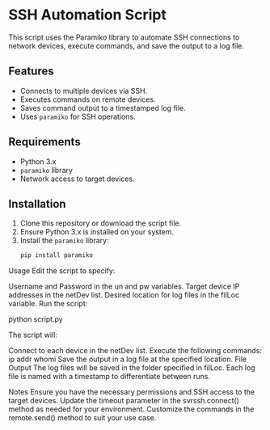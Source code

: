 # SSH Automation Script

This script uses the Paramiko library to automate SSH connections to network devices, execute commands, and save the output to a log file.

## Features

- Connects to multiple devices via SSH.
- Executes commands on remote devices.
- Saves command output to a timestamped log file.
- Uses `paramiko` for SSH operations.

## Requirements

- Python 3.x
- `paramiko` library
- Network access to target devices.

## Installation

1. Clone this repository or download the script file.
2. Ensure Python 3.x is installed on your system.
3. Install the `paramiko` library:
   ```bash
   pip install paramiko
Usage
Edit the script to specify:

Username and Password in the un and pw variables.
Target device IP addresses in the netDev list.
Desired location for log files in the filLoc variable.
Run the script:

python script.py

The script will:

Connect to each device in the netDev list.
Execute the following commands:
ip addr
whomi
Save the output in a log file at the specified location.
File Output
The log files will be saved in the folder specified in filLoc. Each log file is named with a timestamp to differentiate between runs.

Notes
Ensure you have the necessary permissions and SSH access to the target devices.
Update the timeout parameter in the svrssh.connect() method as needed for your environment.
Customize the commands in the remote.send() method to suit your use case.